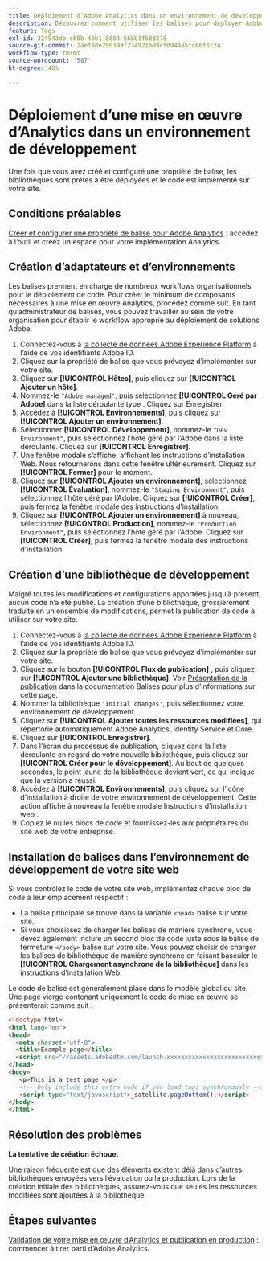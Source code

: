 ```yaml
---
title: Déploiement d’Adobe Analytics dans un environnement de développement
description: Découvrez comment utiliser les balises pour déployer Adobe Analytics dans votre environnement de développement.
feature: Tags
exl-id: 324943db-cb0b-40b1-8884-56bb3f608278
source-git-commit: 2aef8de290399f234921b09cf094485fc06f1c24
workflow-type: tm+mt
source-wordcount: '587'
ht-degree: 48%

---
```


# Déploiement d’une mise en œuvre d’Analytics dans un environnement de développement

Une fois que vous avez créé et configuré une propriété de balise, les bibliothèques sont prêtes à être déployées et le code est implémenté sur votre site.

## Conditions préalables

[Créer et configurer une propriété de balise pour Adobe Analytics](create-analytics-property.md) : accédez à l’outil et créez un espace pour votre implémentation Analytics.

## Création d’adaptateurs et d’environnements

Les balises prennent en charge de nombreux workflows organisationnels pour le déploiement de code. Pour créer le minimum de composants nécessaires à une mise en œuvre Analytics, procédez comme suit. En tant qu’administrateur de balises, vous pouvez travailler au sein de votre organisation pour établir le workflow approprié au déploiement de solutions Adobe.

1. Connectez-vous à [la collecte de données Adobe Experience Platform](https://experience.adobe.com/data-collection) à l’aide de vos identifiants Adobe ID.
2. Cliquez sur la propriété de balise que vous prévoyez d’implémenter sur votre site.
3. Cliquez sur **[!UICONTROL Hôtes]**, puis cliquez sur **[!UICONTROL Ajouter un hôte]**.
4. Nommez-le `"Adobe managed"`, puis sélectionnez **[!UICONTROL Géré par Adobe]** dans la liste déroulante type . Cliquez sur Enregistrer.
5. Accédez à **[!UICONTROL Environnements]**, puis cliquez sur **[!UICONTROL Ajouter un environnement]**.
6. Sélectionner **[!UICONTROL Développement]**, nommez-le `"Dev Environment"`, puis sélectionnez l’hôte géré par l’Adobe dans la liste déroulante. Cliquez sur **[!UICONTROL Enregistrer]**.
7. Une fenêtre modale s’affiche, affichant les instructions d’installation Web. Nous retournerons dans cette fenêtre ultérieurement. Cliquez sur **[!UICONTROL Fermer]** pour le moment.
8. Cliquez sur **[!UICONTROL Ajouter un environnement]**, sélectionnez **[!UICONTROL Évaluation]**, nommez-le `"Staging Environment"`, puis sélectionnez l’hôte géré par l’Adobe. Cliquez sur **[!UICONTROL Créer]**, puis fermez la fenêtre modale des instructions d’installation.
9. Cliquez sur **[!UICONTROL Ajouter un environnement]** à nouveau, sélectionnez **[!UICONTROL Production]**, nommez-le `"Production Environment"`, puis sélectionnez l’hôte géré par l’Adobe. Cliquez sur **[!UICONTROL Créer]**, puis fermez la fenêtre modale des instructions d’installation.

## Création d’une bibliothèque de développement

Malgré toutes les modifications et configurations apportées jusqu’à présent, aucun code n’a été publié. La création d’une bibliothèque, grossièrement traduite en un ensemble de modifications, permet la publication de code à utiliser sur votre site.

1. Connectez-vous à [la collecte de données Adobe Experience Platform](https://experience.adobe.com/data-collection) à l’aide de vos identifiants Adobe ID.
2. Cliquez sur la propriété de balise que vous prévoyez d’implémenter sur votre site.
3. Cliquez sur le bouton **[!UICONTROL Flux de publication]** , puis cliquez sur **[!UICONTROL Ajouter une bibliothèque]**. Voir [Présentation de la publication](https://experienceleague.adobe.com/docs/experience-platform/tags/publish/overview.html?lang=fr) dans la documentation Balises pour plus d’informations sur cette page.
4. Nommer la bibliothèque `'Initial changes'`, puis sélectionnez votre environnement de développement.
5. Cliquez sur **[!UICONTROL Ajouter toutes les ressources modifiées]**, qui répertorie automatiquement Adobe Analytics, Identity Service et Core.
6. Cliquez sur **[!UICONTROL Enregistrer]**.
7. Dans l’écran du processus de publication, cliquez dans la liste déroulante en regard de votre nouvelle bibliothèque, puis cliquez sur **[!UICONTROL Créer pour le développement]**. Au bout de quelques secondes, le point jaune de la bibliothèque devient vert, ce qui indique que la version a réussi.
8. Accédez à **[!UICONTROL Environnements]**, puis cliquez sur l’icône d’installation à droite de votre environnement de développement. Cette action affiche à nouveau la fenêtre modale Instructions d’installation web .
9. Copiez le ou les blocs de code et fournissez-les aux propriétaires du site web de votre entreprise.

## Installation de balises dans l’environnement de développement de votre site web

Si vous contrôlez le code de votre site web, implémentez chaque bloc de code à leur emplacement respectif :

* La balise principale se trouve dans la variable `<head>` balise sur votre site.
* Si vous choisissez de charger les balises de manière synchrone, vous devez également inclure un second bloc de code juste sous la balise de fermeture `</body>` balise sur votre site. Vous pouvez choisir de charger les balises de bibliothèque de manière synchrone en faisant basculer le **[!UICONTROL Chargement asynchrone de la bibliothèque]** dans les instructions d’installation Web.

Le code de balise est généralement placé dans le modèle global du site. Une page vierge contenant uniquement le code de mise en œuvre se présenterait comme suit :

```html
<!doctype html>
<html lang="en">
<head>
  <meta charset="utf-8">
  <title>Example page</title>
  <script src="//assets.adobedtm.com/launch-xxxxxxxxxxxxxxxxxxxxxxxxxxxxxxxxxx-development.min.js"></script>
</head>
<body>
   <p>This is a test page.</p>
   <!-- Only include this extra code if you load tags synchronously -->
   <script type="text/javascript">_satellite.pageBottom();</script>
</body>
</html>
```

## Résolution des problèmes

**La tentative de création échoue.**

Une raison fréquente est que des éléments existent déjà dans d’autres bibliothèques envoyées vers l’évaluation ou la production. Lors de la création initiale des bibliothèques, assurez-vous que seules les ressources modifiées sont ajoutées à la bibliothèque.

## Étapes suivantes

[Validation de votre mise en œuvre d’Analytics et publication en production](validate-publish-prod.md) : commencer à tirer parti d’Adobe Analytics.
